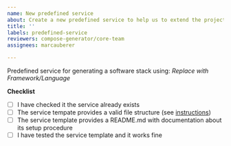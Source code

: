 ```yaml
---
name: New predefined service
about: Create a new predefined service to help us to extend the project
title: ''
labels: predefined-service
reviewers: compose-generator/core-team
assignees: marcauberer

---
```


Predefined service for generating a software stack using: *Replace with Framework/Language*

**Checklist**
- [ ] I have checked it the service already exists
- [ ] The service tempate provides a valid file structure (see [instructions](https://github.com/compose-generator/compose-generator/blob/main/predefined-services/README.md))
- [ ] The service template provides a README.md with documentation about its setup procedure
- [ ] I have tested the service template and it works fine
